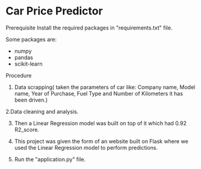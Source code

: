 # Car Price Predictor


Prerequisite
Install the required packages in "requirements.txt" file.

Some packages are:
 - numpy 
 - pandas 
 - scikit-learn

Procedure
1. Data scrapping( taken the parameters of car like: Company name, Model name, Year of Purchase, Fuel Type and Number of Kilometers it has been driven.)

2.Data cleaning and analysis.

3. Then a Linear Regression model was built on top of it which had 0.92 R2_score.

4. This project was given the form of an website built on Flask where we used the Linear Regression model to perform predictions.

5. Run the "application.py" file.
